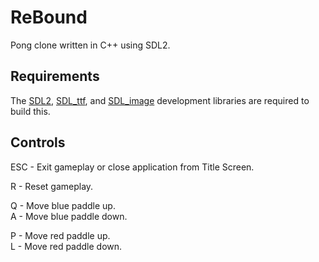 # ReBound
Pong clone written in C++ using SDL2.

## Requirements
The [SDL2](https://www.libsdl.org/download-2.0.php), [SDL_ttf](https://www.libsdl.org/projects/SDL_ttf/), and [SDL_image](https://www.libsdl.org/projects/SDL_image/) development libraries are required to build this.

## Controls
ESC - Exit gameplay or close application from Title Screen.

R - Reset gameplay.

Q - Move blue paddle up.<br>
A - Move blue paddle down.

P - Move red paddle up.<br>
L - Move red paddle down.
